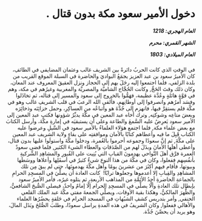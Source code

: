 <h1 dir="rtl">دخول الأمير سعود مكة بدون قتال .</h1>

<h5 dir="rtl">العام الهجري:  1218

الشهر القمري: محرم

العام الميلادي: 1803</h5>

<p dir="rtl">في الوقتِ الذي كانت الحربُ دائرةً بين الشريف غالب وعثمان المضايفي في الطائفِ، كان الأميرُ سعود بن عبد العزيز يجمَعُ البواديَ والحاضرة في السبلة الموقع القريب من بلدة الزلفي، فلما اجتمعوا إليه رحَلَ بهم إلى الحجاز ونزل العقيقَ المعروف عند المعان، وكان ذلك وقتَ الحَجِّ, وكانت الحُجَّاج الشاميَّة والمصريَّة والمغربية وغيرُهم في مكة، وهم في قوَّةٍ هائلةٍ وعُدَّة عظيمة، فهَمُّوا بالخروج إلى سعود والمسير إلى قتاله، ثم تخاذَلوا وفسَد أمرُهم وانصرفوا إلى أوطانِهم، فألقى الله الرعبَ في قلب الشريفِ غالب وهو في مكَّة فلم يستقِرَّ فيها، فانهزم إلى جُدَّةَ هو وأتباعُه من العساكِرِ، وحمل خزائِنَه وذخائِرَه وبعضَ متاعِه وشوكتِه, وترك أخاه عبد المعين في مكَّةَ يدبِّرُ شؤونها فكتب عبد المعين إلى الأمير سعود يَعرِضُ عليه السَّمعَ والطاعة وعلى أن يستبقيَه في إمارةِ مكَّةَ، وأرسل الكتابَ مع بعض علماء مكة, فلما اجتمع هؤلاء العلماءُ بالأمير سعود في السَّيلِ وعرضوا عليه الكتاب قَبِلَ ما فيه وأعطاهم كتابًا بالأمان وموافقتِه على بقاءِ ولاية الشريف عبد المعين على مكَّةَ, ثم إنَّ سعودًا وجموعه أحرموا بالعُمرة، ودخلوا مكَّةَ واستولَوا عليها بدون قتال، وأعطى أهلَها الأمانَ وبذَلَ لهم من الصَّدَقاتِ والعطاء الشيءَ الكثير, فلما قضى سعودٌ العمرة فرَّق أهلَ النَّواحي يهدِمونَ القبابِ التي بُنِيت على القُبورِ والمشاهِدِ الشِّركيةِ بأنفُسِهم ففعلوا، وكان في مكَّةَ من هذا النوع شيءٌ كثيرٌ في أسفَلِها وأعلاها ووسَطَها وبيوتها، فأقام فيهم أكثَرَ من عشرينَ يومًا وأهل مكَّةَ يهدمونَها، حتى لم يبقَ مِن تلك المشاهِدِ والقِبابِ إلا أعدموها وجعلوها ترابًا!  كانت العادة أن يصلِّيَ في المسجِدِ الحرامِ بالجماعةِ الحاضرةِ أحدُ الأئمَّةِ من المذاهب الأربعةِ، ثم يتلوه غيرُه، فأمر الأميرُ سعود بإبطال تلك العادةِ وألَّا يصلِّي في المسجِدِ الحرام إلَّا إمامٌ واحدٌ، فيصلي الصُّبحَ الشافعيُّ، والظُّهرَ المالكيُّ، وهكذا بقية الأوقات، ويصلِّي الجمعةَ مفتي مكَّةَ عبد الملك القلعي الحنفي, وأمر بتدريس كشفِ الشبُهاتِ في المسجد الحرام في حَلقةٍ يحضُرُها العلماء والأهالي ففعلوا, وكان الشريفُ في هذه المدةِ يراسل سعودًا، وطلبَ الصُّلحَ وبَذَل المالَ، وهو يريد أن يحصِّنَ جُدَّة.</p></br>
